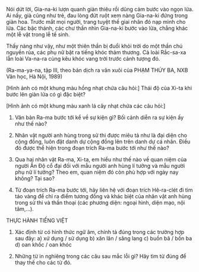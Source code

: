 Nói dứt lời, Gia-na-ki lượn quanh giàn thiêu rồi dũng cảm bước vào ngọn lửa. Ai nấy, già cũng như trẻ, đau lòng đứt ruột xem nàng Gia-na-ki đứng trong giàn hoa. Trước mắt mọi người, trang tuyệt thế giai nhân đó nạp mình cho lửa. Các bậc thánh, các chư thần nhìn Gia-na-ki bước vào lửa, chẳng khác một lễ vật trong lễ tế sinh.

Thấy nàng như vậy, như một thiên thần bị đuổi khỏi trời do một thần chú nguyền rủa, các phụ nữ bật ra tiếng khóc thảm thương. Cả loài Rắc-sa-xa lẫn loài Va-na-ra cùng kêu khóc vang trời trước cảnh tượng đó.

(Ra-ma-ya-na, tập III, theo bản dịch ra văn xuôi của PHẠM THÚY BA, NXB Văn học, Hà Nội, 1989)

[Hình ảnh có một khung màu hồng nhạt chứa câu hỏi:]
Thái độ của Xi-ta khi bước lên giàn lửa có gì đặc biệt?

[Hình ảnh có một khung màu xanh lá cây nhạt chứa các câu hỏi:]

1. Văn bản Ra-ma bước tới kể về sự kiện gì? Bối cảnh diễn ra sự kiện ấy như thế nào?

2. Nhân vật người anh hùng trong sử thi được miêu tả như là đại diện cho cộng đồng, luôn đặt danh dự cộng đồng lên trên danh dự cá nhân. Điều đó được thể hiện trong đoạn trích Ra-ma bước tới như thế nào?

3. Qua hai nhân vật Ra-ma, Xi-ta, em hiểu như thế nào về quan niệm của người Ấn Độ cổ đại đối với mẫu người anh hùng lí tưởng và mẫu người phụ nữ lí tưởng? Theo em, quan niệm đó còn phù hợp với ngày nay không? Tại sao?

4. Từ đoạn trích Ra-ma bước tới, hãy liên hệ với đoạn trích Hê-ra-clét đi tìm táo vàng để chỉ ra điểm tương đồng và khác biệt của nhân vật anh hùng trong sử thi và thần thoại (các phương diện: ngoại hình, diện mạo, nội tâm,...).

THỰC HÀNH TIẾNG VIỆT

1. Xác định từ có hình thức ngữ âm, chính tả đúng trong các trường hợp sau đây:
a) xứ dụng / sử dụng
b) xăn lăn / săng lang
c) buồn bã / bốn ba
d) oan khốc / oan khóc

2. Những từ in nghiêng trong các câu sau mắc lỗi gì? Hãy tìm từ đúng để thay thế cho các từ đó.